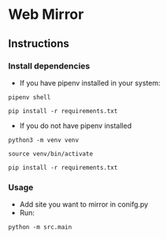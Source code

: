 # Web Mirror

## Instructions
### Install dependencies
- If you have pipenv installed in your system:
```
pipenv shell
```
```
pip install -r requirements.txt
```

- If you do not have pipenv installed
```
python3 -m venv venv
```
```
source venv/bin/activate
```
```
pip install -r requirements.txt
```

### Usage
- Add site you want to mirror in conifg.py
- Run:
```
python -m src.main
```

